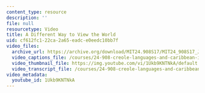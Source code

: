 ```yaml
---
content_type: resource
description: ''
file: null
resourcetype: Video
title: A Different Way to View the World
uid: cf612fc1-22ca-2a65-eadc-e0eedc10bb7f
video_files:
  archive_url: https://archive.org/download/MIT24.908S17/MIT24_908S17_Jose_Esparza_Part_1_300k.mp4
  video_captions_file: /courses/24-908-creole-languages-and-caribbean-identities-spring-2017/319e12ef592d5a81bc43d5239e6db6a3_1Ukb9KNTNkA.vtt
  video_thumbnail_file: https://img.youtube.com/vi/1Ukb9KNTNkA/default.jpg
  video_transcript_file: /courses/24-908-creole-languages-and-caribbean-identities-spring-2017/5bfb3600d2ed2d6102b05eccb52860ec_1Ukb9KNTNkA.pdf
video_metadata:
  youtube_id: 1Ukb9KNTNkA
---
```

